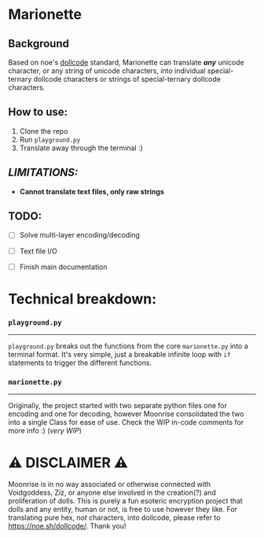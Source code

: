# Marionette

## Background

Based on noe's [dollcode](https://noe.sh/dollcode/) standard, Marionette can translate ***any*** unicode character, or any string of unicode characters, into individual special-ternary dollcode characters or strings of special-ternary dollcode characters.

## How to use:

1. Clone the repo
2. Run ``playground.py``
3. Translate away through the terminal :)


## *LIMITATIONS:*

- **Cannot translate text files, only raw strings**

## TODO:
- [ ] Solve multi-layer encoding/decoding
- [ ] Text file I/O
- [ ] Finish main documentation


# Technical breakdown:

### ``playground.py``
---

``playground.py`` breaks out the functions from the core ``marionette.py`` into a terminal format. It's very simple, just a breakable infinite loop with ``if`` statements to trigger the different functions.

### ``marionette.py``
---

Originally, the project started with two separate python files one for encoding and one for decoding, however Moonrise consolidated the two into a single Class for ease of use. Check the WIP in-code comments for more info :) (*very WIP*)

# ⚠️ DISCLAIMER ⚠️
Moonrise is in no way associated or otherwise connected with Voidgoddess, Ziz, or anyone else involved in the creation(?) and proliferation of dolls. This is purely a fun esoteric encryption project that dolls and any entity, human or not, is free to use however they like. For translating pure hex, *not* characters, into dollcode, please refer to https://noe.sh/dollcode/. Thank you!

